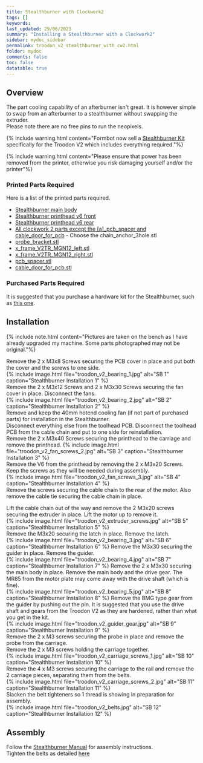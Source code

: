 ```yaml
---
title: Stealthburner with Clockwork2
tags: []
keywords: 
last_updated: 29/06/2023
summary: "Installing a Stealthburner with a Clockwork2"
sidebar: mydoc_sidebar
permalink: troodon_v2_stealthburner_with_cw2.html
folder: mydoc
comments: false
toc: false
datatable: true
---
```


## Overview

The part cooling capability of an afterburner isn't great. It is however simple to swap from an afterburner to a stealthburner without swapping the extruder.  
Please note there are no free pins to run the neopixels.  

{% include warning.html content="Formbot now sell a [Stealthburner Kit](https://www.formbot3d.com/collections/troodon-20) specifically for the Troodon V2 which includes everything required."%}  

{% include warning.html content="Please ensure that power has been removed from the printer, otherwise you risk damaging yourself and/or the printer"%}  

### Printed Parts Required

Here is a list of the printed parts required.  
* [Stealthburner main body](https://github.com/VoronDesign/Voron-Stealthburner/blob/main/STLs/Stealthburner/%5Ba%5D_stealthburner_main_body.stl)
* [Stealthburner printhead v6 front](https://github.com/VoronDesign/Voron-Stealthburner/blob/main/STLs/Stealthburner/Printheads/revo_six_and_v6/stealthburner_printhead_v6_r6_front.stl)
* [Stealthburner printhead v6 rear](https://github.com/VoronDesign/Voron-Stealthburner/blob/main/STLs/Stealthburner/Printheads/revo_six_and_v6/stealthburner_printhead_v6_r6_rear_cw2.stl)
* [All clockwork 2 parts except the [a]_pcb_spacer and cable_door_for_pcb](https://github.com/VoronDesign/Voron-Stealthburner/tree/main/STLs/Clockwork2) - Choose the chain_anchor_3hole.stl
* [probe_bracket.stl](https://github.com/VoronDesign/Voron-Stealthburner/blob/main/STLs/X_Carriage/probe_bracket.stl)
* [x_frame_V2TR_MGN12_left.stl](https://github.com/VoronDesign/Voron-Stealthburner/blob/main/STLs/X_Carriage/x_frame_V2TR_MGN12_left.stl)
* [x_frame_V2TR_MGN12_right.stl](https://github.com/VoronDesign/Voron-Stealthburner/blob/main/STLs/X_Carriage/x_frame_V2TR_MGN12_right.stl)
* [pcb_spacer.stl](https://github.com/TeamGloomy/Troodon-V2/blob/improved/STL_Files/Stealthburner/Clockwork2/%5Ba%5D_pcb_spacer.stl)
* [cable_door_for_pcb.stl](https://github.com/TeamGloomy/Troodon-V2/blob/improved/STL_Files/Stealthburner/Clockwork2/cable_door_for_pcb.stl)

### Purchased Parts Required

It is suggested that you purchase a hardware kit for the Stealthburner, such as [this one](https://www.aliexpress.com/item/1005003759688905.html).  

## Installation

{% include note.html content="Pictures are taken on the bench as I have already upgraded my machine. Some parts photographed may not be original."%}  

Remove the 2 x M3x8 Screws securing the PCB cover in place and put both the cover and the screws to one side.  
{% include image.html file="troodon_v2_bearing_1.jpg" alt="SB 1" caption="Stealthburner Installation 1" %}  
Remove the 2 x M3x12 Screws and 2 x M3x30 Screws securing the fan cover in place. Disconnect the fans.  
{% include image.html file="troodon_v2_bearing_2.jpg" alt="SB 2" caption="Stealthburner Installation 2" %}  
Remove and keep the 40mm hotend cooling fan (if not part of purchased parts) for installation in the Stealthburner.  
Disconnect everything else from the toolhead PCB. Disconnect the toolhead PCB from the cable chain and put to one side for reinstallation.  
Remove the 2 x M3x40 Screws securing the printhead to the carriage and remove the printhead. 
{% include image.html file="troodon_v2_fan_screws_2.jpg" alt="SB 3" caption="Stealthburner Installation 3" %}   
Remove the V6 from the printhead by removing the 2 x M3x20 Screws. Keep the screws as they will be needed during assembly.  
{% include image.html file="troodon_v2_fan_screws_3.jpg" alt="SB 4" caption="Stealthburner Installation 4" %}   
Remove the screws securing the cable chain to the rear of the motor. Also remove the cable tie securing the cable chain in place.  

Lift the cable chain out of the way and remove the 2 M3x20 screws securing the extruder in place. Lift the motor up to remove it.  
{% include image.html file="troodon_v2_extruder_screws.jpg" alt="SB 5" caption="Stealthburner Installation 5" %}  
Remove the M3x20 securing the latch in place. Remove the latch.  
{% include image.html file="troodon_v2_bearing_3.jpg" alt="SB 6" caption="Stealthburner Installation 6" %}
Remove the M3x30 securing the guider in place. Remove the guider.  
{% include image.html file="troodon_v2_bearing_4.jpg" alt="SB 7" caption="Stealthburner Installation 7" %}
Remove the 2 x M3x30 securing the main body in place. Remove the main body and the drive gear. The MR85 from the motor plate may come away with the drive shaft (which is fine).  
{% include image.html file="troodon_v2_bearing_5.jpg" alt="SB 8" caption="Stealthburner Installation 8" %}
Remove the BMG type gear from the guider by pushing out the pin. It is suggested that you use the drive shaft and gears from the Troodon V2 as they are hardened, rather than what you get in the kit.  
{% include image.html file="troodon_v2_guider_gear.jpg" alt="SB 9" caption="Stealthburner Installation 9" %}  
Remove the 2 x M3 screws securing the probe in place and remove the probe from the carriage.  
Remove the 2 x M3 screws holding the carriage together.  
{% include image.html file="troodon_v2_carriage_screws_1.jpg" alt="SB 10" caption="Stealthburner Installation 10" %}  
Remove the 4 x M3 screws securing the carriage to the rail and remove the 2 carriage pieces, separating them from the belts.  
{% include image.html file="troodon_v2_carriage_screws_2.jpg" alt="SB 11" caption="Stealthburner Installation 11" %}  
Slacken the belt tighteners so 1 thread is showing in preparation for assembly.  
{% include image.html file="troodon_v2_belts.jpg" alt="SB 12" caption="Stealthburner Installation 12" %}  

## Assembly

Follow the [Stealthburner Manual](https://github.com/VoronDesign/Voron-Stealthburner/blob/main/Manual/Assembly_Manual_SB.pdf) for assembly instructions.  
Tighten the belts as detailed [here](https://docs.vorondesign.com/tuning/secondary_printer_tuning.html#belt-tension)  